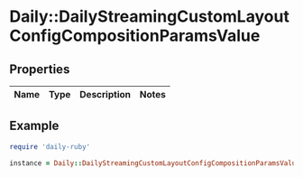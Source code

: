 # Daily::DailyStreamingCustomLayoutConfigCompositionParamsValue

## Properties

| Name | Type | Description | Notes |
| ---- | ---- | ----------- | ----- |

## Example

```ruby
require 'daily-ruby'

instance = Daily::DailyStreamingCustomLayoutConfigCompositionParamsValue.new()
```

